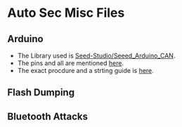 # Auto Sec Misc Files

## Arduino
 - The Library used is [Seed-Studio/Seeed_Arduino_CAN](https://github.com/Seeed-Studio/Seeed_Arduino_CAN).
 - The pins and all are mentioned [here](https://www.tutorialspoint.com/can-bus-with-arduino).
 - The exact procdure and a strting guide is [here](https://www.electronicshub.org/arduino-mcp2515-can-bus-tutorial/).

## Flash Dumping


## Bluetooth Attacks
